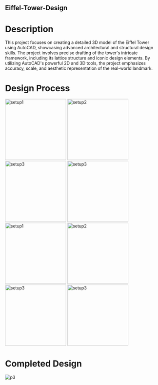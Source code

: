 ##  Eiffel-Tower-Design

# Description

This project focuses on creating a detailed 3D model of the Eiffel Tower using AutoCAD, showcasing advanced architectural and structural design skills. The project involves precise drafting of the tower's intricate framework, including its lattice structure and iconic design elements. By utilizing AutoCAD's powerful 2D and 3D tools, the project emphasizes accuracy, scale, and aesthetic representation of the real-world landmark.

# Design Process

<img src="https://github.com/user-attachments/assets/1fe707f3-19b2-427b-a857-6eab861c6eab" alt="setup1" width="200">
<img src="https://github.com/user-attachments/assets/15d5fc78-3eec-4bfb-9b09-0a0efb5b3ca2" alt="setup2" width="200">
<img src="https://github.com/user-attachments/assets/1a360601-338c-4b3f-8495-2abf0adb410b" alt="setup3" width="200">
<img src="https://github.com/user-attachments/assets/5567c92f-a77d-41b9-ab2c-da0c794f63c0" alt="setup3" width="200">


<img src="https://github.com/user-attachments/assets/713f0822-9195-4dbb-a2f5-c0760725235a" alt="setup1" width="200">
<img src="https://github.com/user-attachments/assets/b4e449b4-7979-431b-90e8-438f5026d655" alt="setup2" width="200">
<img src="https://github.com/user-attachments/assets/192d9c74-6d91-4b15-9cba-5761bcb87280" alt="setup3" width="200">
<img src="https://github.com/user-attachments/assets/4386cc68-10db-44f6-9cff-b7716f503a1d" alt="setup3" width="200">

# Completed Design

![p3](https://github.com/user-attachments/assets/8a319243-59dc-4e32-b4b6-899ea0f90e53)
